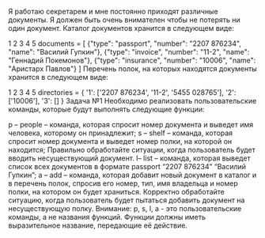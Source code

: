 Я работаю секретарем и мне постоянно приходят различные документы. Я должен быть очень внимателен чтобы не потерять ни один документ. Каталог документов хранится в следующем виде:

1
2
3
4
5
documents = [
{"type": "passport", "number": "2207 876234", "name": "Василий Гупкин"},
{"type": "invoice", "number": "11-2", "name": "Геннадий Покемонов"},
{"type": "insurance", "number": "10006", "name": "Аристарх Павлов"}
]
Перечень полок, на которых находятся документы хранится в следующем виде:

1
2
3
4
5
directories = {
	'1': ['2207 876234', '11-2', '5455 028765'],
	'2': ['10006'],
	'3': []
}
Задача №1
Необходимо реализовать пользовательские команды, которые будут выполнять следующие функции:

p – people – команда, которая спросит номер документа и выведет имя человека, которому он принадлежит;
s – shelf – команда, которая спросит номер документа и выведет номер полки, на которой он находится;
Правильно обработайте ситуации, когда пользователь будет вводить несуществующий документ.
l– list – команда, которая выведет список всех документов в формате passport “2207 876234” “Василий Гупкин”;
a – add – команда, которая добавит новый документ в каталог и в перечень полок, спросив его номер, тип, имя владельца и номер полки, на котором он будет храниться. Корректно обработайте ситуацию, когда пользователь будет пытаться добавить документ на несуществующую полку.
Внимание: p, s, l, a - это пользовательские команды, а не названия функций. Функции должны иметь выразительное название, передающие её действие.